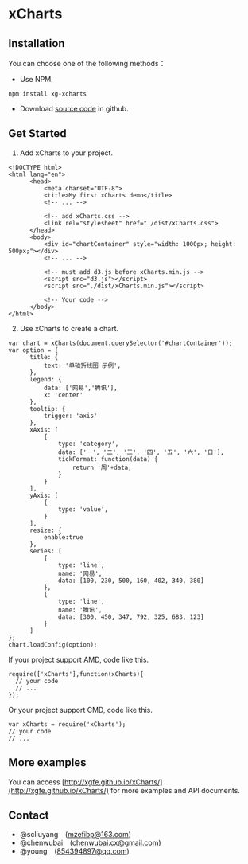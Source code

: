 # xCharts   

## Installation   
You can choose one of the following methods：  

-  Use NPM.    

  ```  
  npm install xg-xcharts
  ```   
-  Download [source code](https://github.com/xgfe/xCharts/release) in github.

## Get Started  
1. Add xCharts to your project.   
  
  ```
<!DOCTYPE html>
<html lang="en">
		<head>
			<meta charset="UTF-8">
			<title>My first xCharts demo</title>
			<!-- ... -->  
			
			<!-- add xCharts.css -->
			<link rel="stylesheet" href="./dist/xCharts.css">
		</head>
		<body>
			<div id="chartContainer" style="width: 1000px; height: 500px;"></div>
			<!-- ... -->
			
			<!-- must add d3.js before xCharts.min.js -->
			<script src="d3.js"></script>
			<script src="./dist/xCharts.min.js"></script>
			
			<!-- Your code -->
		</body>
</html>  
  ```   
2. Use xCharts to create a chart.  

  ```  
var chart = xCharts(document.querySelector('#chartContainer'));
var option = {
		title: {
		    text: '单轴折线图-示例',
		},
		legend: {
		    data: ['网易','腾讯'],
		    x: 'center'
		},
		tooltip: {
		    trigger: 'axis'
		},
		xAxis: [
		    {
		        type: 'category',
		        data: ['一', '二', '三', '四', '五', '六', '日'],
		        tickFormat: function(data) {
		            return '周'+data;
		        }
		    }
		],
		yAxis: [
		    {
		        type: 'value',
		    }
		],
		resize: {
		    enable:true
		},
		series: [
		    {
		        type: 'line',
		        name: '网易',
		        data: [100, 230, 500, 160, 402, 340, 380]
		    },
		    {
		        type: 'line',
		        name: '腾讯',
		        data: [300, 450, 347, 792, 325, 683, 123]
		    }
		]
};
chart.loadConfig(option);
  ```
  
  If your project support AMD, code like this.  

  ```
require(['xCharts'],function(xCharts){
	// your code  
	// ...
});
  ```  
 
  Or your project support CMD, code like this.  

  ```
var xCharts = require('xCharts');
// your code   
// ... 
  ```

## More examples 
You can access [http://xgfe.github.io/xCharts/](http://xgfe.github.io/xCharts/) for more examples and API documents.  

## Contact  

- @scliuyang&emsp;(mzefibp@163.com)  
- @chenwubai&emsp;(chenwubai.cx@gmail.com)
- @young&emsp;(854394897@qq.com)
